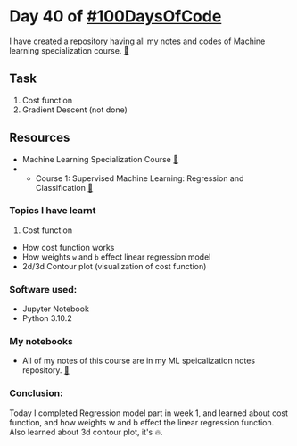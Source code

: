 # Day 40 of [#100DaysOfCode](https://twitter.com/Param3021/status/1547887157993680896)
I have created a repository having all my notes and codes of Machine learning specialization course. [🔗](https://github.com/Param302/ML-specialization-notes)

## Task
1. Cost function
2. Gradient Descent   (not done)

## Resources
- Machine Learning Specialization Course [🔗](https://www.deeplearning.ai/courses/machine-learning-specialization/)
- - Course 1: Supervised Machine Learning: Regression and Classification [🔗](https://www.coursera.org/learn/machine-learning?specialization=machine-learning-introduction)

### Topics I have learnt
1. Cost function
- How cost function works
- How weights `w` and `b` effect linear regression model
- 2d/3d Contour plot (visualization of cost function)

### Software used:
- Jupyter Notebook
- Python 3.10.2

### My notebooks
- All of my notes of this course are in my ML speicalization notes repository. [🔗](https://github.com/Param302/ML-specialization-notes)

### Conclusion:
Today I completed Regression model part in week 1, and learned about cost function, and how weights w and b effect the linear regression function. Also learned about 3d contour plot, it's 🔥.